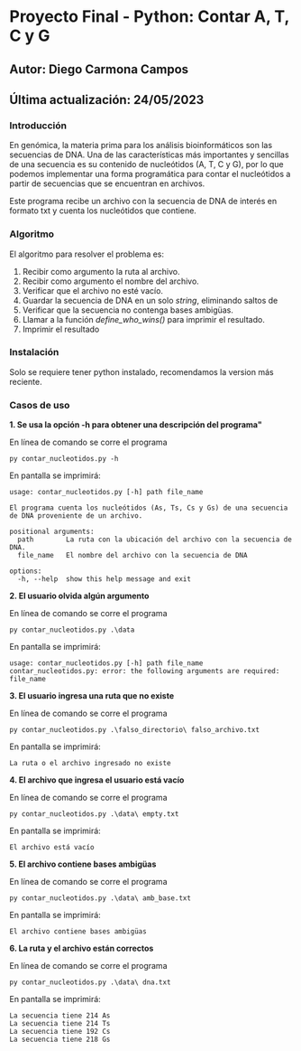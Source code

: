 # Proyecto Final - Python: Contar A, T, C y G

## Autor: Diego Carmona Campos
## Última actualización: 24/05/2023

### **Introducción**

En genómica, la materia prima para los análisis bioinformáticos son las secuencias de DNA. Una de las características más importantes y sencillas de una secuencia es su contenido de nucleótidos (A, T, C y G), por lo que podemos implementar una forma programática para contar el nucleótidos a partir de secuencias que se encuentran en archivos.

Este programa recibe un archivo con la secuencia de DNA de interés en formato txt y cuenta los nucleótidos que contiene.

### **Algoritmo**
El algoritmo para resolver el problema es:

1. Recibir como argumento la ruta al archivo.
2. Recibir  como argumento el nombre del archivo.
3. Verificar que el archivo no esté vacío.
4. Guardar la secuencia de DNA en un solo *string*, eliminando saltos de
5. Verificar que la secuencia no contenga bases ambigüas.
6. Llamar a la función *define_who_wins()* para imprimir el resultado.
7. Imprimir el resultado


### Instalación

Solo se requiere tener python instalado, recomendamos la version más reciente.

### Casos de uso

**1. Se usa la opción -h para obtener una descripción del programa"**

En línea de comando se corre el programa
```
py contar_nucleotidos.py -h

```

En pantalla se imprimirá:
```
usage: contar_nucleotidos.py [-h] path file_name

El programa cuenta los nucleótidos (As, Ts, Cs y Gs) de una secuencia de DNA proveniente de un archivo.

positional arguments:
  path        La ruta con la ubicación del archivo con la secuencia de DNA.
  file_name   El nombre del archivo con la secuencia de DNA

options:
  -h, --help  show this help message and exit
```

**2. El usuario olvida algún argumento**

En línea de comando se corre el programa
```
py contar_nucleotidos.py .\data 

```

En pantalla se imprimirá:
```
usage: contar_nucleotidos.py [-h] path file_name
contar_nucleotidos.py: error: the following arguments are required: file_name
```

**3. El usuario ingresa una ruta que no existe**

En línea de comando se corre el programa
```
py contar_nucleotidos.py .\falso_directorio\ falso_archivo.txt

```

En pantalla se imprimirá:
```
La ruta o el archivo ingresado no existe
```

**4. El archivo que ingresa el usuario está vacío**

En línea de comando se corre el programa
```
py contar_nucleotidos.py .\data\ empty.txt

```

En pantalla se imprimirá:
```
El archivo está vacío
```

**5. El archivo contiene bases ambigüas**

En línea de comando se corre el programa
```
py contar_nucleotidos.py .\data\ amb_base.txt

```

En pantalla se imprimirá:
```
El archivo contiene bases ambigüas
```

**6. La ruta y el archivo están correctos**

En línea de comando se corre el programa
```
py contar_nucleotidos.py .\data\ dna.txt

```

En pantalla se imprimirá:
```
La secuencia tiene 214 As
La secuencia tiene 214 Ts
La secuencia tiene 192 Cs
La secuencia tiene 218 Gs
```